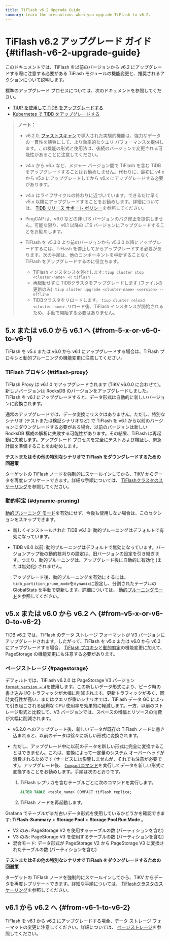 ```yaml
---
title: TiFlash v6.2 Upgrade Guide
summary: Learn the precautions when you upgrade TiFlash to v6.2.
---
```


# TiFlash v6.2 アップグレード ガイド {#tiflash-v6-2-upgrade-guide}

このドキュメントでは、TiFlash を以前のバージョンから v6.2 にアップグレードする際に注意する必要がある TiFlash モジュールの機能変更と、推奨されるアクションについて説明します。

標準のアップグレード プロセスについては、次のドキュメントを参照してください。

-   [TiUP を使用して TiDB をアップグレードする](/upgrade-tidb-using-tiup.md)
-   [Kubernetes で TiDB をアップグレードする](https://docs.pingcap.com/tidb-in-kubernetes/stable/upgrade-a-tidb-cluster)

> **ノート：**
>
> -   v6.2.0, [ファストスキャン](/develop/dev-guide-use-fastscan.md)で導入された実験的機能は、強力なデータの一貫性を犠牲にして、より効率的なクエリ パフォーマンスを提供します。この機能の形式と使用法は、後続のバージョンで変更される可能性があることに注意してください。
>
> -   v4.x から v6.x など、メジャー バージョン間で TiFlash を含む TiDB をアップグレードすることはお勧めしません。代わりに、最初に v4.x から v5.x にアップグレードしてから v6.x にアップグレードする必要があります。
>
> -   v4.x はライフサイクルの終わりに近づいています。できるだけ早く v5.x 以降にアップグレードすることをお勧めします。詳細については、 [TiDB リリース サポート ポリシー](https://en.pingcap.com/tidb-release-support-policy/)を参照してください。
>
> -   PingCAP は、v6.0 などの非 LTS バージョンのバグ修正を提供しません。可能な限り、v6.1 以降の LTS バージョンにアップグレードすることをお勧めします。
>
> -   TiFlash を v5.3.0 より前のバージョンから v5.3.0 以降にアップグレードするには、TiFlash を停止してからアップグレードする必要があります。次の手順は、他のコンポーネントを中断することなく TiFlash をアップグレードするのに役立ちます。
>
>     -   TiFlash インスタンスを停止します: `tiup cluster stop <cluster-name> -R tiflash`
>     -   再起動せずに TiDBクラスタをアップグレードします (ファイルの更新のみ): `tiup cluster upgrade <cluster-name> <version> --offline`
>     -   TiDBクラスタをリロードします。 `tiup cluster reload <cluster-name>` .リロード後、TiFlash インスタンスが開始されるため、手動で開始する必要はありません。

## 5.x または v6.0 から v6.1 へ {#from-5-x-or-v6-0-to-v6-1}

TiFlash を v5.x または v6.0 から v6.1 にアップグレードする場合は、TiFlash プロキシと動的プルーニングの機能変更に注意してください。

### TiFlash プロキシ {#tiflash-proxy}

TiFlash Proxy は v6.1.0 でアップグレードされます (TiKV v6.0.0 に合わせて)。新しいバージョンは RocksDB のバージョンをアップグレードしました。 TiFlash を v6.1 にアップグレードすると、データ形式は自動的に新しいバージョンに変換されます。

通常のアップグレードでは、データ変換にリスクはありません。ただし、特別なシナリオ (テストまたは検証シナリオなど) で TiFlash を v6.1 から以前のバージョンにダウングレードする必要がある場合、以前のバージョンは新しい RocksDB 構成の解析に失敗する可能性があります。その結果、TiFlash は再起動に失敗します。アップグレード プロセスを完全にテストおよび検証し、緊急計画を準備することをお勧めします。

**テストまたはその他の特別なシナリオで TiFlash をダウングレードするための回避策**

ターゲットの TiFlash ノードを強制的にスケールインしてから、TiKV からデータを再度レプリケートできます。詳細な手順については、 [TiFlashクラスタのスケーリング](/scale-tidb-using-tiup.md#scale-in-a-tiflash-cluster)を参照してください。

### 動的剪定 {#dynamic-pruning}

[動的プルーニング モード](/partitioned-table.md#dynamic-pruning-mode)を有効にせず、今後も使用しない場合は、このセクションをスキップできます。

-   新しくインストールされた TiDB v6.1.0: 動的プルーニングはデフォルトで有効になっています。

-   TiDB v6.0 以前: 動的プルーニングはデフォルトで無効になっています。バージョンアップ後の動的枝刈りの設定は、旧バージョンの設定を引き継ぎます。つまり、動的プルーニングは、アップグレード後に自動的に有効化 (または無効化) されません。

    アップグレード後、動的プルーニングを有効にするには、 `tidb_partition_prune_mode`を`dynamic`に設定し、分割されたテーブルの GlobalStats を手動で更新します。詳細については、 [動的プルーニングモード](/partitioned-table.md#dynamic-pruning-mode)を参照してください。

## v5.x または v6.0 から v6.2 へ {#from-v5-x-or-v6-0-to-v6-2}

TiDB v6.2 では、TiFlash のデータ ストレージ フォーマットが V3 バージョンにアップグレードされます。したがって、TiFlash を v5.x または v6.0 から v6.2 にアップグレードする場合、 [TiFlash プロキシ](#tiflash-proxy)と[動的剪定](#dynamic-pruning)の機能変更に加えて、PageStorage の機能変更にも注意する必要があります。

### ページストレージ {#pagestorage}

デフォルトでは、TiFlash v6.2.0 は PageStorage V3 バージョン[`format_version = 4`](/tiflash/tiflash-configuration.md#configure-the-tiflashtoml-file)を使用します。この新しいデータ形式により、ピーク時の書き込み I/O トラフィックが大幅に削減されます。更新トラフィックが多く、同時実行性が高い、またはクエリが重いシナリオでは、TiFlash データ GC によって引き起こされる過剰な CPU 使用率を効果的に軽減します。一方、以前のストレージ形式と比較して、V3 バージョンでは、スペースの増幅とリソースの消費が大幅に削減されます。

-   v6.2.0 へのアップグレード後、新しいデータが既存の TiFlash ノードに書き込まれると、以前のデータは徐々に新しい形式に変換されます。
-   ただし、アップグレード中に以前のデータを新しい形式に完全に変換することはできません。これは、変換によって一定量のシステム オーバーヘッドが消費されるためです (サービスには影響しませんが、それでも注意が必要です)。アップグレード後、 [`Compact`コマンド](/sql-statements/sql-statement-alter-table-compact.md)を実行してデータを新しい形式に変換することをお勧めします。手順は次のとおりです。

    1.  TiFlash レプリカを含むテーブルごとに次のコマンドを実行します。

        ```sql
        ALTER TABLE <table_name> COMPACT tiflash replica;
        ```

    2.  TiFlash ノードを再起動します。

Grafana でテーブルがまだ古いデータ形式を使用しているかどうかを確認できます: **TiFlash-Summary** &gt; <strong>Storage Pool</strong> &gt; <strong>Storage Pool Run Mode</strong> 。

-   V2 のみ: PageStorage V2 を使用するテーブルの数 (パーティションを含む)
-   V3 のみ: PageStorage V3 を使用するテーブルの数 (パーティションを含む)
-   混合モード: データ形式が PageStorage V2 から PageStorage V3 に変換されたテーブルの数 (パーティションを含む)

**テストまたはその他の特別なシナリオで TiFlash をダウングレードするための回避策**

ターゲットの TiFlash ノードを強制的にスケールインしてから、TiKV からデータを再度レプリケートできます。詳細な手順については、 [TiFlashクラスタのスケーリング](/scale-tidb-using-tiup.md#scale-in-a-tiflash-cluster)を参照してください。

## v6.1 から v6.2 へ {#from-v6-1-to-v6-2}

TiFlash を v6.1 から v6.2 にアップグレードする場合、データ ストレージ フォーマットの変更に注意してください。詳細については、 [ページストレージ](#pagestorage)を参照してください。
